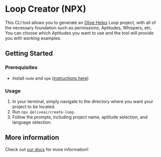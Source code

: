 # Loop Creator (NPX)

This CLI tool allows you to generate an [Olive Helps](https://www.oliveai.dev/) Loop project, with all of the necessary foundation such as permissions, Aptitudes, Whispers, etc. You can choose which Aptitudes you want to use and the tool will provide you with working examples.

## Getting Started

### Prerequisites

- Install `node` and `npm` ([instructions here](https://docs.npmjs.com/downloading-and-installing-node-js-and-npm))

### Usage

1. In your terminal, simply navigate to the directory where you want your project to be located.
2. Run `npx @oliveai/create-loop`.
3. Follow the prompts, including project name, aptitude selection, and language selection.

## More information

Check out [our docs](https://docs.oliveai.dev/ldk/your-first-loop/creating-a-loop) for more information!
